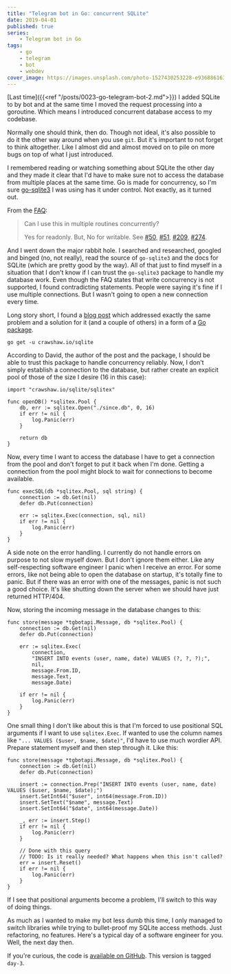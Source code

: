 ```yaml
---
title: "Telegram bot in Go: concurrent SQLite"
date: 2019-04-01
published: true
series:
    - Telegram bot in Go
tags:
    - go
    - telegram
    - bot
    - webdev
cover_image: https://images.unsplash.com/photo-1527430253228-e93688616381
---
```


[Last time]({{<ref "/posts/0023-go-telegram-bot-2.md">}}) I added SQLite to by bot and at the same time I moved the request processing into a goroutine. Which means I introduced concurrent database access to my codebase.

Normally one should think, then do. Though not ideal, it's also possible to do it the other way around when you use `git`. But it's important to not forget to think altogether. Like I almost did and almost moved on to pile on more bugs on top of what I just introduced.

I remembered reading or watching something about SQLite the other day and they made it clear that I'd have to make sure not to access the database from multiple places at the same time. Go is made for concurrency, so I'm sure [go-sqlite3](https://github.com/mattn/go-sqlite3) I was using has it under control. Not exactly, as it turned out.

From the [FAQ](https://github.com/mattn/go-sqlite3#faq):

> Can I use this in multiple routines concurrently?
>
> Yes for readonly. But, No for writable. See [#50](https://github.com/mattn/go-sqlite3/issues/50), [#51](https://github.com/mattn/go-sqlite3/issues/51), [#209](https://github.com/mattn/go-sqlite3/issues/209), [#274](https://github.com/mattn/go-sqlite3/issues/274).

And I went down the major rabbit hole. I searched and researched, googled and binged (no, not really), read the source of `go-sqlite3` and the docs for SQLite (which are pretty good by the way). All of that just to find myself in a situation that I don't know if I can trust the `go-sqlite3` package to handle my database work. Even though the FAQ states that write concurrency is not supported, I found contradicting statements. People were saying it's fine if I use multiple connections. But I wasn't going to open a new connection every time.

Long story short, I found a [blog post](https://crawshaw.io/blog/go-and-sqlite) which addressed exactly the same problem and a solution for it (and a couple of others) in a form of a [Go package](https://github.com/crawshaw/sqlite).

```shell
go get -u crawshaw.io/sqlite
```

According to David, the author of the post and the package, I should be able to trust this package to handle concurrency reliably. Now, I don't simply establish a connection to the database, but rather create an explicit pool of those of the size I desire (16 in this case):

```golang
import "crawshaw.io/sqlite/sqlitex"

func openDB() *sqlitex.Pool {
    db, err := sqlitex.Open("./since.db", 0, 16)
    if err != nil {
        log.Panic(err)
    }

    return db
}
```

Now, every time I want to access the database I have to get a connection from the pool and don't forget to put it back when I'm done. Getting a connection from the pool might block to wait for connections to become available.

```golang
func execSQL(db *sqlitex.Pool, sql string) {
    connection := db.Get(nil)
    defer db.Put(connection)

    err := sqlitex.Exec(connection, sql, nil)
    if err != nil {
        log.Panic(err)
    }
}
```

A side note on the error handling. I currently do not handle errors on purpose to not slow myself down. But I don't ignore them either. Like any self-respecting software engineer I panic when I receive an error. For some errors, like not being able to open the database on startup, it's totally fine to panic. But if there was an error with one of the messages, panic is not such a good choice. It's like shutting down the server when we should have just returned HTTP/404.

Now, storing the incoming message in the database changes to this:

```golang
func store(message *tgbotapi.Message, db *sqlitex.Pool) {
    connection := db.Get(nil)
    defer db.Put(connection)

    err := sqlitex.Exec(
        connection,
        "INSERT INTO events (user, name, date) VALUES (?, ?, ?);",
        nil,
        message.From.ID,
        message.Text,
        message.Date)

    if err != nil {
        log.Panic(err)
    }
}
```

One small thing I don't like about this is that I'm forced to use positional SQL arguments if I want to use `sqlitex.Exec`. If wanted to use the column names like `"... VALUES ($user, $name, $date)"`, I'd have to use much wordier API. Prepare statement myself and then step through it. Like this:

```golang
func store(message *tgbotapi.Message, db *sqlitex.Pool) {
    connection := db.Get(nil)
    defer db.Put(connection)

    insert := connection.Prep("INSERT INTO events (user, name, date) VALUES ($user, $name, $date);")
    insert.SetInt64("$user", int64(message.From.ID))
    insert.SetText("$name", message.Text)
    insert.SetInt64("$date", int64(message.Date))

    _, err := insert.Step()
    if err != nil {
        log.Panic(err)
    }

    // Done with this query
    // TODO: Is it really needed? What happens when this isn't called?
    err = insert.Reset()
    if err != nil {
        log.Panic(err)
    }
}
```

If I see that positional arguments become a problem, I'll switch to this way of doing things.

As much as I wanted to make my bot less dumb this time, I only managed to switch libraries while trying to bullet-proof my SQLite access methods. Just refactoring, no features. Here's a typical day of a software engineer for you. Well, the next day then.

If you're curious, the code is [available on GitHub](https://github.com/detunized/since-bot/tree/day-3). This version is tagged `day-3`.
